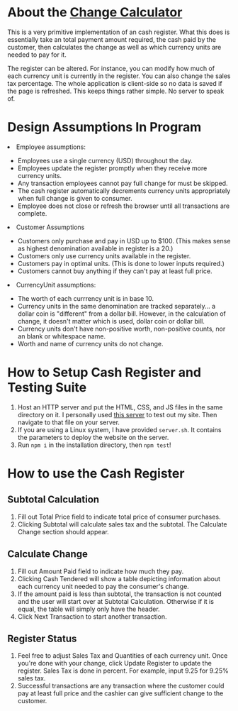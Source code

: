 <h1>
    About the
    <a href="https://khuang0312.github.io/ChangeCalculator/">Change Calculator</a>
</h1>
    <p>
    This is a very primitive implementation of an cash register. What this
    does is essentially take an total payment amount required, the cash
    paid by the customer, then calculates the change as well as which
    currency units are needed to pay for it.
    </p>
    <p>
    The register can be altered. For instance, you can modify how much
    of each currency unit is currently in the register. You can also
    change the sales tax percentage. The whole application is client-side
    so no data is saved if the page is refreshed. This keeps things rather
    simple. No server to speak of.
    </p>

<h1>Design Assumptions In Program</h1>
    <li>Employee assumptions:</li> 
        <ul>
            <li>Employees use a single currency (USD) throughout the day.</li>
            <li>Employees update the register promptly when they receive more currency units.</li>
            <li>Any transaction employees cannot pay full change for must be skipped.</li>
            <li>The cash register automatically decrements currency units appropriately
                when full change is given to consumer.</li>
            <li>Employee does not close or refresh the browser until all transactions
                are complete.</li>
        </ul>
    <li>Customer Assumptions</li>
        <ul>
            <li>Customers only purchase and pay in USD up to $100. (This makes sense as highest 
                denomination available in register is a 20.)</li>
            <li>Customers only use currency units available in the register.</li>
            <li>Customers pay in optimal units. (This is done to lower inputs required.)</li>
            <li>Customers cannot buy anything if they can't pay at least full price.</li>
        </ul>
    <li>CurrencyUnit assumptions:</li>
        <ul>
            <li>The worth of each currrency unit is in base 10.</li>
            <li>Currency units in the same denomination are tracked separately... 
                a dollar coin is "different" from a dollar bill. 
                However, in the calculation of change, it doesn't matter which is used, 
                dollar coin or dollar bill.</li>
            <li>Currency units don't have non-positive worth, non-positive counts,
                nor an blank or whitespace name.</li>
            <li>Worth and name of currency units do not change.</li>
        </ul>
    
  
<h1>How to Setup Cash Register and Testing Suite</h1>
<ol>
    <li>Host an HTTP server and put the HTML, CSS, and JS files in the same directory on it. 
        I personally used <a href="https://www.npmjs.com/package/http-server">this server</a>
        to test out my site. Then navigate to that file on your server.</li>
    <li>If you are using a Linux system, I have provided <code>server.sh</code>.
        It contains the parameters to deploy the website on the server.</li>
    <li>Run <code>npm i</code> in the installation directory, then <code>npm test</code>!</li>
</ol>

<h1>How to use the Cash Register</h1>
    <h2>Subtotal Calculation</h2>
        <ol>
            <li>Fill out Total Price field to indicate total price of
                consumer purchases.</li>
            <li>Clicking Subtotal will calculate sales tax 
                and the subtotal. The Calculate Change section should appear.</li>
        </ol>
    <h2>Calculate Change</h2>
        <ol>
            <li>Fill out Amount Paid field to indicate how much they pay.</li>
            <li>Clicking Cash Tendered will show a table depicting information
                about each currency unit needed to pay the consumer's change.</li>
            <li>If the amount paid is less than subtotal, the transaction 
                is not counted and the user will start over at Subtotal Calculation.
                Otherwise if it is equal, the table will simply only have the header.</li>
            <li>Click Next Transaction to start another transaction.</li>
        </ol>
    <h2>Register Status</h2>
        <ol>
            <li>Feel free to adjust Sales Tax and Quantities of each currency unit.
                Once you're done with your change, click Update Register to update
                the register. Sales Tax is done in percent. For example, input 9.25
                for 9.25% sales tax.</li>
            <li>Successful transactions are any transaction where the customer
                could pay at least full price and the cashier can give sufficient
                change to the customer.</li>
        </ol>
 